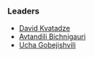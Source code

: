 ### Leaders

* [David Kvatadze](mailto:david.kvatadze@owasp.org)
* [Avtandili Bichnigauri](mailto:avtandili.bichnigauri@owasp.org)
* [Ucha Gobejishvili](ucha.gobejishvili@owasp.org)
